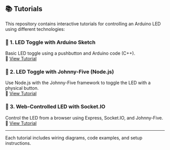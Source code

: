## 📚 Tutorials

This repository contains interactive tutorials for controlling an Arduino LED using different technologies:

### 🔹 1. LED Toggle with Arduino Sketch
Basic LED toggle using a pushbutton and Arduino code (C++).  
📘 [View Tutorial](LED/led-toggle-arduino.md)

### 🔹 2. LED Toggle with Johnny-Five (Node.js)
Use Node.js with the Johnny-Five framework to toggle the LED with a physical button.  
📗 [View Tutorial](LED/led-toggle-johnnyfive.md)

### 🔹 3. Web-Controlled LED with Socket.IO
Control the LED from a browser using Express, Socket.IO, and Johnny-Five.  
📙 [View Tutorial](LED/led-toggle-socketio.md)

---

Each tutorial includes wiring diagrams, code examples, and setup instructions.
